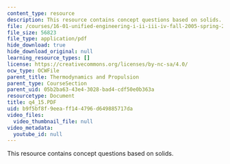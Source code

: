```yaml
---
content_type: resource
description: This resource contains concept questions based on solids.
file: /courses/16-01-unified-engineering-i-ii-iii-iv-fall-2005-spring-2006/b9f5bf8f9eeaff144796d649885717da_q4_15.PDF
file_size: 56823
file_type: application/pdf
hide_download: true
hide_download_original: null
learning_resource_types: []
license: https://creativecommons.org/licenses/by-nc-sa/4.0/
ocw_type: OCWFile
parent_title: Thermodynamics and Propulsion
parent_type: CourseSection
parent_uid: 05b2ba63-43e4-3028-bad4-cdf50e0b363a
resourcetype: Document
title: q4_15.PDF
uid: b9f5bf8f-9eea-ff14-4796-d649885717da
video_files:
  video_thumbnail_file: null
video_metadata:
  youtube_id: null
---
```

This resource contains concept questions based on solids.